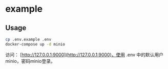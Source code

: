 # example

## Usage

```bash
cp .env.example .env
docker-compose up -d minio
```

访问： [http://127.0.0.1:9000](http://127.0.0.1:9000)，使用 .env 中的默认用户minio，密码minio登录。


